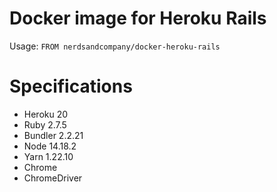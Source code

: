 # Docker image for Heroku Rails

Usage: `FROM nerdsandcompany/docker-heroku-rails`

# Specifications

* Heroku 20
* Ruby 2.7.5
* Bundler 2.2.21
* Node 14.18.2
* Yarn 1.22.10
* Chrome
* ChromeDriver
